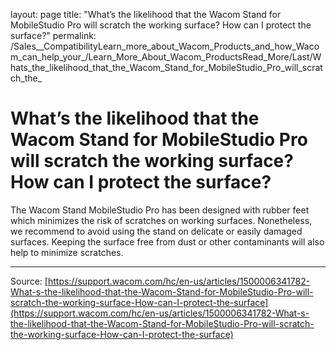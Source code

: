 layout: page
title: "What’s the likelihood that the Wacom Stand for MobileStudio Pro will scratch the working surface? How can I protect the surface?"
permalink: /Sales__CompatibilityLearn_more_about_Wacom_Products_and_how_Wacom_can_help_your_/Learn_More_About_Wacom_ProductsRead_More/Last/Whats_the_likelihood_that_the_Wacom_Stand_for_MobileStudio_Pro_will_scratch_the_

# What’s the likelihood that the Wacom Stand for MobileStudio Pro will scratch the working surface? How can I protect the surface?

The Wacom Stand MobileStudio Pro has been designed with rubber feet which minimizes the risk of scratches on working surfaces. Nonetheless, we recommend to avoid using the stand on delicate or easily damaged surfaces. Keeping the surface free from dust or other contaminants will also help to minimize scratches.

---
Source: [https://support.wacom.com/hc/en-us/articles/1500006341782-What-s-the-likelihood-that-the-Wacom-Stand-for-MobileStudio-Pro-will-scratch-the-working-surface-How-can-I-protect-the-surface](https://support.wacom.com/hc/en-us/articles/1500006341782-What-s-the-likelihood-that-the-Wacom-Stand-for-MobileStudio-Pro-will-scratch-the-working-surface-How-can-I-protect-the-surface)
